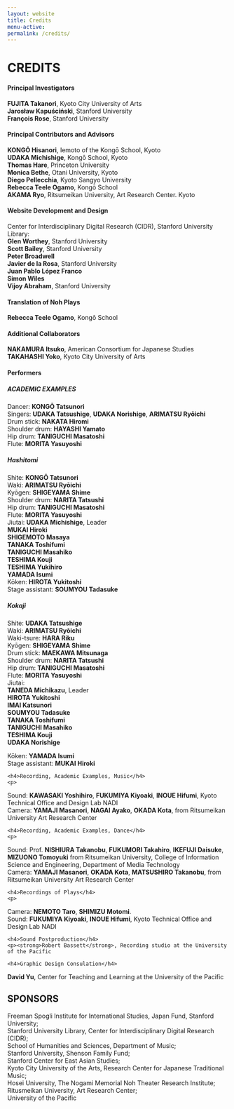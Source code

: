 ```yaml
---
layout: website
title: Credits
menu-active:
permalink: /credits/
---
```

<main class="page-content">
  <div class="text-container">
    <h1>CREDITS</h1>
    <h4>Principal Investigators</h4>
<p><strong>FUJITA Takanori</strong>, Kyoto City University of Arts
<br><strong>Jarosław Kapuściński</strong>, Stanford University<br>
<strong>François Rose</strong>, Stanford University</p>

  <h4>Principal Contributors and Advisors</h4>
  <p><strong>KONGŌ Hisanori</strong>, Iemoto of the Kongō School, Kyoto<br>
  <strong>UDAKA Michishige</strong>, Kongō School, Kyoto<br>
  <strong>Thomas Hare</strong>, Princeton University<br>
  <strong>Monica Bethe</strong>, Otani University, Kyoto<br>
  <strong>Diego Pellecchia</strong>, Kyoto Sangyo University<br>
  <strong>Rebecca Teele Ogamo</strong>, Kongō School<br>
  <strong>AKAMA Ryo</strong>, Ritsumeikan University, Art Research Center. Kyoto
</p>
  <h4>Website Development and Design</h4>
  <p>Center for Interdisciplinary Digital Research (CIDR), Stanford University Library:<br>
<strong>Glen Worthey</strong>, Stanford University<br>
<strong>Scott Bailey</strong>, Stanford University<br>
<strong>Peter Broadwell</strong><br>
<strong>Javier de la Rosa</strong>, Stanford University<br>
<strong>Juan Pablo López Franco</strong><br>
<strong>Simon Wiles</strong><br>
<strong>Vijoy Abraham</strong>, Stanford University

</p>

  <h4>Translation of Noh Plays</h4>
  <p><strong>Rebecca Teele Ogamo</strong>, Kongō School</p>

  <h4>Additional Collaborators</h4>
  <p><strong>NAKAMURA Itsuko</strong>, American Consortium for Japanese Studies<br>
  <strong>TAKAHASHI Yoko</strong>, Kyoto City University of Arts</p>

  <h4>Performers</h4>
  <h5>ACADEMIC EXAMPLES</h5>
  <p>Dancer:  <strong>KONGŌ Tatsunori</strong><br>
  Singers:  <strong>UDAKA Tatsushige</strong>, <strong>UDAKA Norishige</strong>, <strong>ARIMATSU Ryōichi</strong><br>
  Drum stick:  <strong>NAKATA Hiromi</strong><br>
  Shoulder drum: <strong>HAYASHI Yamato</strong><br>
  Hip drum: <strong>TANIGUCHI Masatoshi</strong><br>
  Flute: <strong>MORITA Yasuyoshi</strong></p>

  <h5>Hashitomi</h5>
  <p>Shite: <strong>KONGŌ Tatsunori</strong><br>
  Waki: <strong>ARIMATSU Ryōichi</strong><br>
  Kyōgen: <strong>SHIGEYAMA Shime</strong><br>
  Shoulder drum: <strong>NARITA Tatsushi</strong><br>
  Hip drum: <strong>TANIGUCHI Masatoshi</strong><br>
  Flute: <strong>MORITA Yasuyoshi</strong><br>
  Jiutai: <strong>UDAKA Michishige</strong>, Leader<br>
  <strong>MUKAI Hiroki</strong><br>
  	<strong>SHIGEMOTO Masaya</strong><br>
  	<strong>TANAKA Toshifumi</strong><br>
  <strong>TANIGUCHI Masahiko</strong><br>
  	<strong>TESHIMA Kouji</strong><br>
  <strong>TESHIMA Yukihiro</strong><br>
  <strong>YAMADA Isumi</strong><br>
  Kōken: <strong>HIROTA Yukitoshi</strong><br>
  Stage assistant: <strong>SOUMYOU Tadasuke</strong></p>

 <h5>Kokaji</h5>
  <p> Shite: <strong>UDAKA Tatsushige</strong><br>
  Waki: <strong>ARIMATSU Ryōichi</strong><br>
  Waki-tsure: <strong>HARA Riku</strong><br>
  Kyōgen: <strong>SHIGEYAMA Shime</strong><br>
  Drum stick:  <strong>MAEKAWA Mitsunaga</strong><br>
  Shoulder drum: <strong>NARITA Tatsushi</strong><br>
  Hip drum: <strong>TANIGUCHI Masatoshi</strong><br>
  Flute: <strong>MORITA Yasuyoshi</strong><br>
  Jiutai:	<br>
  <strong>TANEDA Michikazu</strong>, Leader<br>
  <strong>HIROTA Yukitoshi</strong><br>
  	<strong>IMAI Katsunori</strong><br>
  <strong>SOUMYOU Tadasuke</strong><br>
  	<strong>TANAKA Toshifumi</strong><br>
  <strong>TANIGUCHI Masahiko</strong><br>
  	<strong>TESHIMA Kouji</strong><br>
  	<strong>UDAKA Norishige</strong><br>

  Kōken: <strong>YAMADA Isumi</strong><br>
  Stage assistant: <strong>MUKAI Hiroki</strong>

  </p>



    <h4>Recording, Academic Examples, Music</h4>
    <p>
  Sound: <strong>KAWASAKI Yoshihiro</strong>,  <strong>FUKUMIYA Kiyoaki</strong>, <strong>INOUE Hifumi</strong>, Kyoto Technical Office and Design Lab NADI<br>
  Camera: <strong>YAMAJI Masanori</strong>, <strong>NAGAI Ayako</strong>, <strong>OKADA Kota</strong>, from Ritsumeikan University Art Research Center

  </p>

    <h4>Recording, Academic Examples, Dance</h4>
    <p>
  Sound: Prof. <strong>NISHIURA Takanobu</strong>, <strong>FUKUMORI Takahiro</strong>, <strong>IKEFUJI Daisuke</strong>, <strong>MIZUONO Tomoyuki</strong> from Ritsumeikan University, College of Information Science and Engineering, Department of Media Technology<br>
  Camera:  <strong>YAMAJI Masanori</strong>,  <strong>OKADA Kota</strong>, <strong>MATSUSHIRO Takanobu</strong>, from Ritsumeikan University Art Research Center<br>

  </p>

    <h4>Recordings of Plays</h4>
    <p>
  Camera: <strong>NEMOTO Taro</strong>, <strong>SHIMIZU Motomi</strong>.<br>
  Sound: <strong>FUKUMIYA Kiyoaki</strong>, <strong>INOUE Hifumi</strong>, Kyoto Technical Office and Design Lab NADI

  </p>

    <h4>Sound Postproduction</h4>
    <p><strong>Robert Bassett</strong>, Recording studio at the University of the Pacific

  </p>

    <h4>Graphic Design Consulation</h4>
  <p><strong>David Yu</strong>, Center for Teaching and Learning at the University of the Pacific</p>


  <h2>SPONSORS</h2>
  <p>Freeman Spogli Institute for International Studies, Japan Fund, Stanford University;<br>
  Stanford University Library, Center for Interdisciplinary Digital Research (CIDR);<br>
 School of Humanities and Sciences, Department of Music;<br>
 Stanford University, Shenson Family Fund;<br>
 Stanford Center for East Asian Studies;<br>
 Kyoto City University of the Arts, Research Center for Japanese Traditional Music;<br>
Hosei University, The Nogami Memorial Noh Theater Research Institute;<br>
Ritusmeikan University, Art Research Center;<br>
 University of the Pacific</p>

  </div>

</main>
